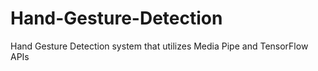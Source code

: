 # Hand-Gesture-Detection
Hand Gesture Detection system that utilizes Media Pipe and TensorFlow APIs 
